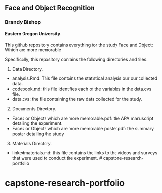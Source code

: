 ## Face and Object Recognition 

### Brandy Bishop

#### Eastern Oregon University

This github repository contains everything for the study Face and Object: Which are more memorable

Specifically, this repository contains the following directories and files.

1. Data Directory.
  * analysis.Rmd: This file contains the statistical analysis our our collected data.
  * codebook.md: this file identifies each of the variables in the data.cvs file.
  * data.cvs: the file containing the raw data collected for the study.
2. Documents Directory.
  * Faces or Objects which are more memorable.pdf: the APA manuscript detailing the experiment.
  * Faces or Objects which are more memorable poster.pdf: the summary poster detailing the study
3. Materials Directory.
  * linkedmaterials.md: this file contains the links to the videos and surveys that were used to conduct the experiment. # capstone-research-portfolio
# capstone-research-portfolio
